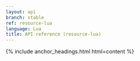 ```yaml
---
layout: api
branch: stable
ref: resource-lua
language: Lua
title: API reference (resource-lua)
---
```

{% include anchor_headings.html html=content %}